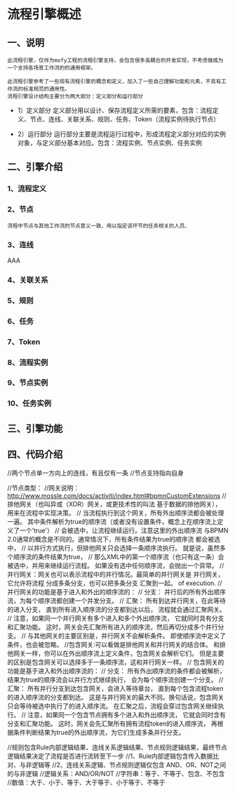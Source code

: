# 流程引擎概述
## 一、说明
	此流程引擎，仅作为mofy工程的流程引擎支持，会包含很多高耦合的开发实现，不考虑做成为一个支持各场景工作流的的通用框架。
	
	此流程引擎参考了一些现有流程引擎的概念和定义，加入了一些自己理解功能和元素，不具有工作流的标准规范的通用性。
	流程引擎设计结构主要分为两大部分：定义部分和运行部分
  + 1）定义部分
	定义部分用以设计、保存流程定义所需的要素，包含：流程定义、节点、连线、关联关系、规则、任务、Token（流程实例待执行节点）

  + 2）运行部分
	运行部分主要是流程运行过程中，形成流程定义部分对应的实例对象，与定义部分基本对应。包含：流程实例、节点实例、任务实例

## 二、引擎介绍

### 1、流程定义


### 2、节点

	流程中节点与其他工作流的节点意义一致，用以指定该环节的任务相关的人员、
	
### 3、连线
AAA

### 4、关联关系


### 5、规则

### 6、任务

### 7、Token

### 8、流程实例

### 9、节点实例

### 10、任务实例

## 三、引擎功能


## 四、代码介绍



//两个节点单一方向上的连线，有且仅有一条
//节点支持指向自身




//节点类型：
//网关说明：http://www.mossle.com/docs/activiti/index.html#bpmnCustomExtensions
//排他网关（也叫异或（XOR）网关，或更技术性的叫法 基于数据的排他网关）， 用来在流程中实现决策。
//  当流程执行到这个网关，所有外出顺序流都会被处理一遍。 其中条件解析为true的顺序流（或者没有设置条件，概念上在顺序流上定义了一个'true'）
//  会被选中，让流程继续运行。注意这里的外出顺序流 与BPMN 2.0通常的概念是不同的。通常情况下，所有条件结果为true的顺序流 都会被选中，
//  以并行方式执行，但排他网关只会选择一条顺序流执行。 就是说，虽然多个顺序流的条件结果为true，
//  那么XML中的第一个顺序流（也只有这一条）会被选中，并用来继续运行流程。 如果没有选中任何顺序流，会抛出一个异常。
//并行网关：网关也可以表示流程中的并行情况。最简单的并行网关是 并行网关，它允许将流程 分成多条分支，也可以把多条分支 汇聚到一起。 of execution.
//  并行网关的功能是基于进入和外出的顺序流的：
//    分支： 并行后的所有外出顺序流，为每个顺序流都创建一个并发分支。
//    汇聚： 所有到达并行网关，在此等待的进入分支， 直到所有进入顺序流的分支都到达以后， 流程就会通过汇聚网关。
//  注意，如果同一个并行网关有多个进入和多个外出顺序流， 它就同时具有分支和汇聚功能。 这时，网关会先汇聚所有进入的顺序流，然后再切分成多个并行分支。
//  与其他网关的主要区别是，并行网关不会解析条件。 即使顺序流中定义了条件，也会被忽略。
//包含网关:可以看做是排他网关和并行网关的结合体。 和排他网关一样，你可以在外出顺序流上定义条件，包含网关会解析它们。 但是主要的区别是包含网关可以选择多于一条顺序流，这和并行网关一样。
//  包含网关的功能是基于进入和外出顺序流的：
//    分支： 所有外出顺序流的条件都会被解析，结果为true的顺序流会以并行方式继续执行， 会为每个顺序流创建一个分支。
//    汇聚： 所有并行分支到达包含网关，会进入等待章台， 直到每个包含流程token的进入顺序流的分支都到达。 这是与并行网关的最大不同。换句话说，包含网关只会等待被选中执行了的进入顺序流。 在汇聚之后，流程会穿过包含网关继续执行。
//  注意，如果同一个包含节点拥有多个进入和外出顺序流， 它就会同时含有分支和汇聚功能。 这时，网关会先汇聚所有拥有流程token的进入顺序流， 再根据条件判断结果为true的外出顺序流，为它们生成多条并行分支。



//规则包含Rule内部逻辑结果、连线关系逻辑结果、节点规则逻辑结果，最终节点逻辑结果决定了流程是否进行流转至下一步
//1、Rule内部逻辑包含传入数据比对、与非逻辑等
//2、连线关系逻辑、节点规则逻辑仅包含 AND、OR、NOT之间的与非逻辑
//逻辑关系：AND/OR/NOT
//字符串：等于、不等于、包含、不包含
//数值：大于、小于、等于、大于等于、小于等于、不等于